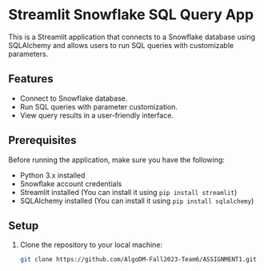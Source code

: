 # Streamlit Snowflake SQL Query App

This is a Streamlit application that connects to a Snowflake database using SQLAlchemy and allows users to run SQL queries with customizable parameters.

## Features

- Connect to Snowflake database.
- Run SQL queries with parameter customization.
- View query results in a user-friendly interface.

## Prerequisites

Before running the application, make sure you have the following:

- Python 3.x installed
- Snowflake account credentials
- Streamlit installed (You can install it using `pip install streamlit`)
- SQLAlchemy installed (You can install it using `pip install sqlalchemy`)

## Setup

1. Clone the repository to your local machine:

   ```bash
   git clone https://github.com/AlgoDM-Fall2023-Team6/ASSIGNMENT1.git 
